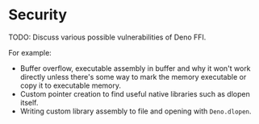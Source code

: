 # Security

TODO: Discuss various possible vulnerabilities of Deno FFI.

For example:

- Buffer overflow, executable assembly in buffer and why it won't work directly
  unless there's some way to mark the memory executable or copy it to executable
  memory.
- Custom pointer creation to find useful native libraries such as dlopen itself.
- Writing custom library assembly to file and opening with `Deno.dlopen`.
